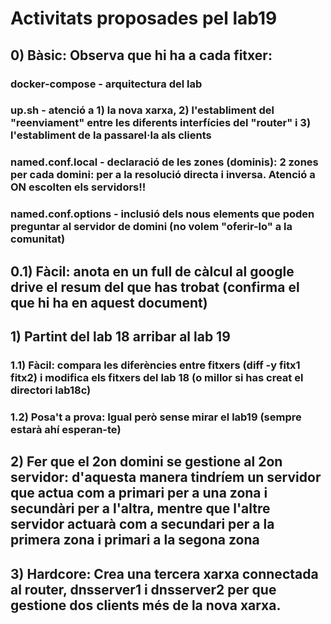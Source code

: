 # Activitats proposades pel lab19

## 0) Bàsic: Observa que hi ha a cada fitxer:

### docker-compose - arquitectura del lab
### up.sh - atenció a 1) la nova xarxa, 2) l'establiment del "reenviament" entre les diferents interfícies del "router" i 3) l'establiment de la passarel·la als clients 
### named.conf.local - declaració de les zones (dominis): 2 zones per cada domini: per a la resolució directa i inversa. Atenció a ON escolten els servidors!!
### named.conf.options - inclusió dels nous elements que poden preguntar al servidor de domini (no volem "oferir-lo" a la comunitat)

## 0.1) Fàcil: anota en un full de càlcul al google drive el resum del que has trobat (confirma el que hi ha en aquest document) 

## 1) Partint del lab 18 arribar al lab 19

### 1.1) Fàcil: compara les diferències entre fitxers (diff -y fitx1 fitx2) i modifica els fitxers del lab 18 (o millor si has creat el directori lab18c)
### 1.2) Posa't a prova: Igual però sense mirar el lab19 (sempre estarà ahí esperan-te) 

## 2) Fer que el 2on domini se gestione al 2on servidor: d'aquesta manera tindríem un servidor que actua com a primari per a una zona i secundàri per a l'altra, mentre que l'altre servidor actuarà com a secundari per a la primera zona i primari a la segona zona

## 3) Hardcore: Crea una tercera xarxa connectada al router, dnsserver1 i dnsserver2 per que gestione dos clients més de la nova xarxa.
